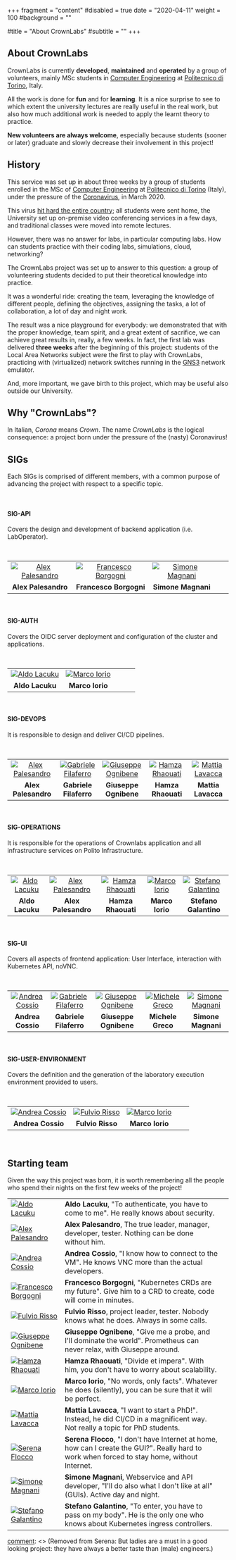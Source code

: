 +++
fragment = "content"
#disabled = true
date = "2020-04-11"
weight = 100
#background = ""

#title = "About CrownLabs"
#subtitle = ""
+++

## About CrownLabs

CrownLabs is currently **developed**, **maintained** and **operated** by a group of volunteers, mainly MSc students in [Computer Engineering](http://www.dauin.polito.it/) at [Politecnico di Torino](http://www.polito.it), Italy.

All the work is done for **fun** and for **learning**. It is a nice surprise to see to which extent the university lectures are really useful in the real work, but also how much additional work is needed to apply the learnt theory to practice.

**New volunteers are always welcome**, especially because students (sooner or later) graduate and slowly decrease their involvement in this project!

## History

This service was set up in about three weeks by a group of students enrolled in the MSc of [Computer Engineering](http://www.dauin.polito.it/) at [Politecnico di Torino](http://www.polito.it) (Italy), under the pressure of the [Coronavirus](https://en.wikipedia.org/wiki/Coronavirus), in March 2020.

This virus [hit hard the entire country](https://www.worldometers.info/coronavirus/country/italy/); all students were sent home, the University set up on-premise video conferencing services in a few days, and traditional classes were moved into remote lectures.

However, there was no answer for labs, in particular computing labs. How can students practice with their coding labs, simulations, cloud, networking?

The CrownLabs project was set up to answer to this question: a group of volunteering students decided to put their theoretical knowledge into practice.

It was a wonderful ride: creating the team, leveraging the knowledge of different people, defining the objectives, assigning the tasks, a lot of collaboration, a lot of day and night work.

The result was a nice playground for everybody: we demonstrated that with the proper knowledge, team spirit, and a great extent of sacrifice, we can achieve great results in, really, a few weeks.
In fact, the first lab was delivered **three weeks** after the beginning of this project: students of the Local Area Networks subject were the first to play with CrownLabs, practicing with (virtualized) network switches running in the [GNS3](https://www.gns3.com/) network emulator.

And, more important, we gave birth to this project, which may be useful also outside our University.

## Why "CrownLabs"?

In Italian, _Corona_ means _Crown_.
The name _CrownLabs_ is the logical consequence: a project born under the pressure of the (nasty) Coronavirus!

## SIGs

Each SIGs is comprised of different members, with a common purpose of advancing the project with respect to a specific topic.

</br>

#### SIG-API

Covers the design and development of backend application (i.e. LabOperator).

</br>

|                                                                                        |                                                                                                 |                                                                                     |     |     |
| :------------------------------------------------------------------------------------: | :---------------------------------------------------------------------------------------------: | :---------------------------------------------------------------------------------: | :-: | :-: |
| [![Alex Palesandro](/images/alex.jpg "Alex Palesandro")](https://github.com/palexster) | [![Francesco Borgogni](/images/francesco.jpg "Francesco Borgogni")](https://github.com/fraborg) | [![Simone Magnani](/images/simone.jpg "Simone Magnani")](https://github.com/s41m0n) |
|                                  **Alex Palesandro**                                   |                                     **Francesco Borgogni**                                      |                                 **Simone Magnani**                                  |

</br>

#### SIG-AUTH

Covers the OIDC server deployment and configuration of the cluster and applications.

</br>

|                                                                              |                                                                                |     |     |     |
| :--------------------------------------------------------------------------: | :----------------------------------------------------------------------------: | :-: | :-: | :-: |
| [![Aldo Lacuku](/images/aldo.jpg "Aldo Lacuku")](https://github.com/alacuku) | [![Marco Iorio](/images/marco.jpg "Marco Iorio")](https://github.com/giorio94) |
|                               **Aldo Lacuku**                                |                                **Marco Iorio**                                 |

</br>

#### SIG-DEVOPS

It is responsible to design and deliver CI/CD pipelines.

</br>

|                                                                                        |                                                                                                  |                                                                                               |                                                                                       |                                                                                       |
| :------------------------------------------------------------------------------------: | :----------------------------------------------------------------------------------------------: | :-------------------------------------------------------------------------------------------: | :-----------------------------------------------------------------------------------: | :-----------------------------------------------------------------------------------: |
| [![Alex Palesandro](/images/alex.jpg "Alex Palesandro")](https://github.com/palexster) | [![Gabriele Filaferro](/images/gabriele.jpg "Gabriele Filaferro")](https://github.com/GabriFila) | [![Giuseppe Ognibene](/images/giuseppe.jpg "Giuseppe Ognibene")](https://github.com/pinoOgni) | [![Hamza Rhaouati](/images/hamza.jpg "Hamza Rhaouati")](https://github.com/ReddaHawk) | [![Mattia Lavacca](/images/mattia.jpg "Mattia Lavacca")](https://github.com/mLavacca) | [![Stefano Galantino](/images/stefano.jpg "Stefano Galantino")](https://github.com/SteGala) |
|                                  **Alex Palesandro**                                   |                                      **Gabriele Filaferro**                                      |                                     **Giuseppe Ognibene**                                     |                                  **Hamza Rhaouati**                                   |                                  **Mattia Lavacca**                                   | **Stefano Galantino** |

</br>

#### SIG-OPERATIONS

It is responsible for the operations of Crownlabs application and all infrastructure services on Polito Infrastructure.

</br>

|                                                                              |                                                                                        |                                                                                       |                                                                                |                                                                                             |
| :--------------------------------------------------------------------------: | :------------------------------------------------------------------------------------: | :-----------------------------------------------------------------------------------: | :----------------------------------------------------------------------------: | :-----------------------------------------------------------------------------------------: |
| [![Aldo Lacuku](/images/aldo.jpg "Aldo Lacuku")](https://github.com/alacuku) | [![Alex Palesandro](/images/alex.jpg "Alex Palesandro")](https://github.com/palexster) | [![Hamza Rhaouati](/images/hamza.jpg "Hamza Rhaouati")](https://github.com/ReddaHawk) | [![Marco Iorio](/images/marco.jpg "Marco Iorio")](https://github.com/giorio94) | [![Stefano Galantino](/images/stefano.jpg "Stefano Galantino")](https://github.com/SteGala) |
|                               **Aldo Lacuku**                                |                                  **Alex Palesandro**                                   |                                  **Hamza Rhaouati**                                   |                                **Marco Iorio**                                 |                                    **Stefano Galantino**                                    |

</br>

#### SIG-UI

Covers all aspects of frontend application: User Interface, interaction with Kubernetes API, noVNC.

</br>

|                                                                                         |                                                                                                  |                                                                                               |                                                                                         |                                                                                     |
| :-------------------------------------------------------------------------------------: | :----------------------------------------------------------------------------------------------: | :-------------------------------------------------------------------------------------------: | :-------------------------------------------------------------------------------------: | :---------------------------------------------------------------------------------: |
| [![Andrea Cossio](/images/andrea.jpg "Andrea Cossio")](https://github.com/AndreaCossio) | [![Gabriele Filaferro](/images/gabriele.jpg "Gabriele Filaferro")](https://github.com/GabriFila) | [![Giuseppe Ognibene](/images/giuseppe.jpg "Giuseppe Ognibene")](https://github.com/pinoOgni) | [![Michele Greco](/images/michele.jpg "Michele Greco")](https://github.com/michele6000) | [![Simone Magnani](/images/simone.jpg "Simone Magnani")](https://github.com/s41m0n) |
|                                    **Andrea Cossio**                                    |                                      **Gabriele Filaferro**                                      |                                     **Giuseppe Ognibene**                                     |                                    **Michele Greco**                                    |                                 **Simone Magnani**                                  |

</br>

#### SIG-USER-ENVIRONMENT

Covers the definition and the generation of the laboratory execution environment provided to users.

</br>

|                                                                                         |                                                                                 |                                                                                |     |     |
| :-------------------------------------------------------------------------------------: | :-----------------------------------------------------------------------------: | :----------------------------------------------------------------------------: | :-: | :-: |
| [![Andrea Cossio](/images/andrea.jpg "Andrea Cossio")](https://github.com/AndreaCossio) | [![Fulvio Risso](/images/fulvio.jpg "Fulvio Risso")](https://github.com/frisso) | [![Marco Iorio](/images/marco.jpg "Marco Iorio")](https://github.com/giorio94) |
|                                    **Andrea Cossio**                                    |                                **Fulvio Risso**                                 |                                **Marco Iorio**                                 |

</br>

## Starting team

Given the way this project was born, it is worth remembering all the people who spend their nights on the first few weeks of the project!

[comment]: <> (The two lines belows are just needed to avoid printing the table header)

|                                                                                                 |                                                                                                                                                |     |
| ----------------------------------------------------------------------------------------------- | ---------------------------------------------------------------------------------------------------------------------------------------------- | --- |
| [![Aldo Lacuku](/images/aldo.jpg "Aldo Lacuku")](https://github.com/alacuku)                    | **Aldo Lacuku**, "To authenticate, you have to come to me". He really knows about security.                                                    |
| [![Alex Palesandro](/images/alex.jpg "Alex Palesandro")](https://github.com/palexster)          | **Alex Palesandro**, The true leader, manager, developer, tester. Nothing can be done without him.                                             |
| [![Andrea Cossio](/images/andrea.jpg "Andrea Cossio")](https://github.com/AndreaCossio)         | **Andrea Cossio**, "I know how to connect to the VM". He knows VNC more than the actual developers.                                            |
| [![Francesco Borgogni](/images/francesco.jpg "Francesco Borgogni")](https://github.com/fraborg) | **Francesco Borgogni**, "Kubernetes CRDs are my future". Give him to a CRD to create, code will come in minutes.                               |
| [![Fulvio Risso](/images/fulvio.jpg "Fulvio Risso")](https://github.com/frisso)                 | **Fulvio Risso**, project leader, tester. Nobody knows what he does. Always in some calls.                                                     |
| [![Giuseppe Ognibene](/images/giuseppe.jpg "Giuseppe Ognibene")](https://github.com/pinoOgni)   | **Giuseppe Ognibene**, "Give me a probe, and I'll dominate the world". Prometheus can never relax, with Giuseppe around.                       |
| [![Hamza Rhaouati](/images/hamza.jpg "Hamza Rhaouati")](https://github.com/ReddaHawk)           | **Hamza Rhaouati**, "Divide et impera". With him, you don't have to worry about scalability.                                                   |
| [![Marco Iorio](/images/marco.jpg "Marco Iorio")](https://github.com/giorio94)                  | **Marco Iorio**, "No words, only facts". Whatever he does (silently), you can be sure that it will be perfect.                                 |
| [![Mattia Lavacca](/images/mattia.jpg "Mattia Lavacca")](https://github.com/mLavacca)           | **Mattia Lavacca**, "I want to start a PhD!". Instead, he did CI/CD in a magnificent way. Not really a topic for PhD students.                 |
| [![Serena Flocco](/images/serena.jpg "Serena Flocco")](https://github.com/SerenaFlocco)         | **Serena Flocco**, "I don't have Internet at home, how can I create the GUI?". Really hard to work when forced to stay home, without Internet. |
| [![Simone Magnani](/images/simone.jpg "Simone Magnani")](https://github.com/s41m0n)             | **Simone Magnani**, Webservice and API developer, "I'll do also what I don't like at all" (GUIs). Active day and night.                        |
| [![Stefano Galantino](/images/stefano.jpg "Stefano Galantino")](https://github.com/SteGala)     | **Stefano Galantino**, "To enter, you have to pass on my body". He is the only one who knows about Kubernetes ingress controllers.             |

[comment]: <> (Removed from Aldo: He also knows the boss of the hosting room, which was very helpful indeed.)
[comment]: <> (Removed from Serena: But ladies are a must in a good looking project: they have always a better taste than (male) engineers.)
